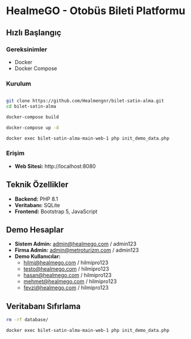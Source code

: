 # HealmeGO - Otobüs Bileti Platformu

##  Hızlı Başlangıç

### Gereksinimler
- Docker
- Docker Compose

### Kurulum
```bash

git clone https://github.com/Healmengnr/bilet-satin-alma.git
cd bilet-satin-alma

docker-compose build

docker-compose up -d

docker exec bilet-satin-alma-main-web-1 php init_demo_data.php
```

### Erişim
- **Web Sitesi:** http://localhost:8080

##  Teknik Özellikler

- **Backend:** PHP 8.1
- **Veritabanı:** SQLite
- **Frontend:** Bootstrap 5, JavaScript

##  Demo Hesaplar

- **Sistem Admin:** admin@healmego.com / admin123
- **Firma Admin:** admin@metroturizm.com / admin123
- **Demo Kullanıcılar:** 
  - hilmi@healmego.com / hilmipro123
  - testo@healmego.com / hilmipro123
  - hasan@healmego.com / hilmipro123
  - mehmet@healmego.com / hilmipro123
  - fevzi@healmego.com / hilmipro123


## Veritabanı Sıfırlama
```bash
rm -rf database/

docker exec bilet-satin-alma-main-web-1 php init_demo_data.php
```
